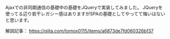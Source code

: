 Ajaxでの非同期通信の基礎中の基礎をJQueryで実装してみました。
JQueryを使ってる辺り若干レガシー感はありますがSPAの基礎としてやってて悔いはないと思います。

解説記事：
https://qiita.com/tomox0115/items/a6873de7fd060326b137
